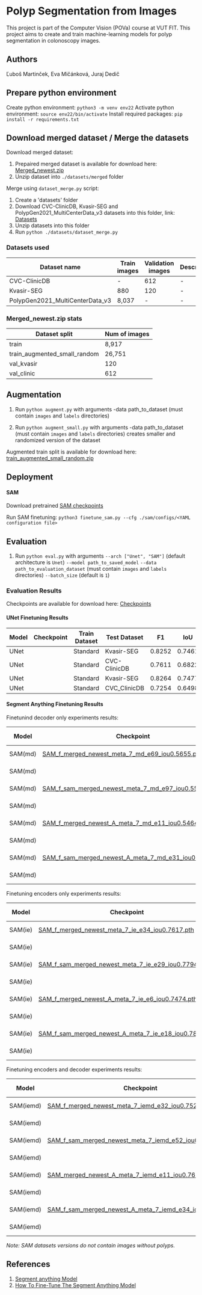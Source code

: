 # Polyp Segmentation from Images

This project is part of the Computer Vision (POVa) course at VUT FIT. This project aims to create and train machine-learning models for polyp segmentation in colonoscopy images.

## Authors

Ľuboš Martinček, Eva Mičánková, Juraj Dedič

## Prepare python environment

Create python environment:
`python3 -m venv env22`
Activate python environment:
`source env22/bin/activate`
Install required packages:
`pip install -r requirements.txt`

## Download merged dataset / Merge the datasets

Download merged dataset:

1. Prepaired merged dataset is available for download here: [Merged_newest.zip](https://drive.google.com/file/d/19frkLsWn46HJgc64ti7FWDLZoXbDune5/view?usp=drive_link)
2. Unzip dataset into `./datasets/merged` folder

Merge using `dataset_merge.py` script:

1. Create a 'datasets' folder
2. Download CVC-ClinicDB, Kvasir-SEG and PolypGen2021_MultiCenterData_v3 datasets into this folder, link: [Datasets](https://drive.google.com/drive/folders/1TE8Di181fkII9du4kxLZe7V6_ZjY3o20?usp=drive_link)
3. Unzip datasets into this folder
4. Run `python ./datasets/dataset_merge.py`

### Datasets used

<!-- table -->

| Dataset name                    | Train images | Validation images | Description |
| ------------------------------- | ------------ | ----------------- | ----------- |
| CVC-ClinicDB                    | -            | 612               | -           |
| Kvasir-SEG                      | 880          | 120               | -           |
| PolypGen2021_MultiCenterData_v3 | 8,037        | -                 | -           |

### Merged_newest.zip stats

<!-- table -->

| Dataset split                | Num of images |
| ---------------------------- | ------------- |
| train                        | 8,917         |
| train_augmented_small_random | 26,751        |
| val_kvasir                   | 120           |
| val_clinic                   | 612           |

## Augmentation

1. Run `python augment.py` with arguments
   -data path_to_dataset (must contain `images` and `labels` directories)

2. Run `python augment_small.py` with arguments
   -data path_to_dataset (must contain `images` and `labels` directories) creates smaller and randomized version of the dataset

Augmented train split is available for download here: [train_augmented_small_random.zip](https://drive.google.com/file/d/1q9Q1o15nKnhKeSsZ_K2x6lEJGZm8t6I-/view?usp=drive_link)

## Deployment

#### SAM

Download pretrained [SAM checkpoints](https://github.com/facebookresearch/segment-anything?tab=readme-ov-file#model-checkpoints)

Run SAM finetuning:
`python3 finetune_sam.py --cfg ./sam/configs/<YAML configuration file>`

## Evaluation

1. Run `python eval.py` with arguments
   `--arch ["Unet", "SAM"]` (default architecture is `Unet`)
   `--model path_to_saved_model`
   `--data path_to_evaluation_dataset` (must contain `images` and `labels` directories)
   `--batch_size` (default is `1`)

### Evaluation Results

Checkpoints are available for download here: [Checkpoints](https://drive.google.com/drive/folders/1oSuGKIIHufZv7Mifya1xgN3rmqlcPPwl?usp=drive_link)

#### UNet Finetuning Results

<!-- table -->

| Model | Checkpoint | Train Dataset | Test Dataset | F1     | IoU    | Description |
| ----- | ---------- | ------------- | ------------ | ------ | ------ | ----------- |
| UNet  |            | Standard      | Kvasir-SEG   | 0.8252 | 0.7461 | 4 epochs    |
| UNet  |            | Standard      | CVC-ClinicDB | 0.7611 | 0.6822 | 4 epochs    |
| UNet  |            | Standard      | Kvasir-SEG   | 0.8264 | 0.7477 | 10 epochs   |
| UNet  |            | Standard      | CVC_ClinicDB | 0.7254 | 0.6498 | 10 epochs   |

#### Segment Anything Finetuning Results

Finetunind decoder only experiments results:

<!-- table -->

| Model   | Checkpoint                                                                                                                                     | Train Dataset | Test Dataset | F1     | IoU    | Description |
| ------- | ---------------------------------------------------------------------------------------------------------------------------------------------- | ------------- | ------------ | ------ | ------ | ----------- |
| SAM(md) | [SAM_f_merged_newest_meta_7_md_e69_iou0.5655.pth](https://drive.google.com/file/d/1213oLXWgeDYt9kXu3ZUJxOzcMVpkYVe-/view?usp=drive_link)       | Standard      | Kvasir-SEG   | 0.7422 | 0.6481 | 69 epochs   |
| SAM(md) |                                                                                                                                                | Standard      | CVC-ClinicDB | 0.6869 | 0.6014 |             |
| SAM(md) | [SAM_f_sam_merged_newest_meta_7_md_e97_iou0.5541.pth](https://drive.google.com/file/d/1vLQfT2lj2w02e3GCxVInJUs1Ul_WFs97/view?usp=drive_link)   | Standard SAM  | Kvasir-SEG   | 0.7757 | 0.6896 | 97 epochs   |
| SAM(md) |                                                                                                                                                | Standard SAM  | CVC-ClinicDB | 0.6661 | 0.5859 |             |
| SAM(md) | [SAM_f_merged_newest_A_meta_7_md_e11_iou0.5464.pth](https://drive.google.com/file/d/1nV1gkicSD1Ss0rHZQ_cMK3PwEoN9_lqR/view?usp=drive_link)     | Augmented     | Kvasir-SEG   | 0.7444 | 0.6530 | 11 epochs   |
| SAM(md) |                                                                                                                                                | Augmented     | CVC-ClinicDB | 0.6720 | 0.5896 |             |
| SAM(md) | [SAM_f_sam_merged_newest_A_meta_7_md_e31_iou0.5566.pth](https://drive.google.com/file/d/1jw9TyfcWLbPigz78bqqPJbq7EXuZB2xM/view?usp=drive_link) | Augmented SAM | Kvasir-SEG   | 0.7687 | 0.6851 | 31 epochs   |
| SAM(md) |                                                                                                                                                | Augmented SAM | CVC-ClinicDB | 0.6528 | 0.5766 |             |

Finetuning encoders only experiments results:

<!-- table -->

| Model   | Checkpoint                                                                                                                                     | Train Dataset | Test Dataset | F1     | IoU    | Description |
| ------- | ---------------------------------------------------------------------------------------------------------------------------------------------- | ------------- | ------------ | ------ | ------ | ----------- |
| SAM(ie) | [SAM_f_merged_newest_meta_7_ie_e34_iou0.7617.pth](https://drive.google.com/file/d/1W5aEcjeNHR0tV9KEPIGs7YTiPahtZ1F4/view?usp=drive_link)       | Standard      | Kvasir-SEG   | 0.8787 | 0.8102 | 34 epochs   |
| SAM(ie) |                                                                                                                                                | Standard      | CVC-ClinicDB | 0.8386 | 0.7685 |             |
| SAM(ie) | [SAM_f_sam_merged_newest_meta_7_ie_e29_iou0.7794.pth](https://drive.google.com/file/d/1KIvbLZOZXCnDrjxVhx9OBK0FnxIuF1-O/view?usp=drive_link)   | Standard SAM  | Kvasir-SEG   | 0.8807 | 0.8147 | 29 epochs   |
| SAM(ie) |                                                                                                                                                | Standard SAM  | CVC-ClinicDB | 0.8590 | 0.7896 |             |
| SAM(ie) | [SAM_f_merged_newest_A_meta_7_ie_e6_iou0.7474.pth](https://drive.google.com/file/d/14Y6wAPnX--ou-JArU_2FB7Fk2aB5ld52/view?usp=drive_link)      | Augmented     | Kvasir-SEG   | 0.8597 | 0.7843 | 6 epochs    |
| SAM(ie) |                                                                                                                                                | Augmented     | CVC-ClinicDB | 0.8431 | 0.7650 |             |
| SAM(ie) | [SAM_f_sam_merged_newest_A_meta_7_ie_e18_iou0.7855.pth](https://drive.google.com/file/d/1XUaK04B22O11jl2aqlaJvEVdSM9AQjwJ/view?usp=drive_link) | Augmented SAM | Kvasir-SEG   | 0.8837 | 0.8166 | 18 epochs   |
| SAM(ie) |                                                                                                                                                | Augmented SAM | CVC-ClinicDB | 0.8659 | 0.7975 |             |

Finetuning encoders and decoder experiments results:

<!-- table -->

| Model     | Checkpoint                                                                                                                                       | Train Dataset | Test Dataset | F1     | IoU    | Description |
| --------- | ------------------------------------------------------------------------------------------------------------------------------------------------ | ------------- | ------------ | ------ | ------ | ----------- |
| SAM(iemd) | [SAM_f_merged_newest_meta_7_iemd_e32_iou0.7528.pt](https://drive.google.com/file/d/1aoLrisNZO8-CoK_QRq_jOa2JiP3UBaCc/view?usp=drive_link)        | Standard      | Kvasir-SEG   | 0.8803 | 0.8172 | 32 epochs   |
| SAM(iemd) |                                                                                                                                                  | Standard      | CVC-ClinicDB | 0.8206 | 0.7527 |             |
| SAM(iemd) | [SAM_f_sam_merged_newest_meta_7_iemd_e52_iou0.7848.pth](https://drive.google.com/file/d/1b6_VULKrvRkLOHWvVXCldgIYkWuJGnYt/view?usp=drive_link)   | Standard SAM  | Kvasir-SEG   | 0.8801 | 0.8178 | 52 epochs   |
| SAM(iemd) |                                                                                                                                                  | Standard SAM  | CVC-ClinicDB | 0.8541 | 0.7886 |             |
| SAM(iemd) | [SAM_merged_newest_A_meta_7_iemd_e11_iou0.7632.pth](https://drive.google.com/file/d/1HnMYQobFkQnpMJrbQHTSCGCsQZWtTAb7/view?usp=drive_link)       | Augmented     | Kvasir-SEG   |        |        |             |
| SAM(iemd) |                                                                                                                                                  | Augmented     | CVC-ClinicDB |        |        |             |
| SAM(iemd) | [SAM_f_sam_merged_newest_A_meta_7_iemd_e34_iou0.7976.pth](https://drive.google.com/file/d/1E3xzZkFpo8MEHnc5Ta59lhy3zkosa3TL/view?usp=drive_link) | Augmented SAM | Kvasir-SEG   | 0.8831 | 0.8189 | 34 epochs   |
| SAM(iemd) |                                                                                                                                                  | Augmented SAM | CVC-ClinicDB | 0.8714 | 0.8058 |             |

_Note: SAM datasets versions do not contain images without polyps._

## References

1. [Segment anything Model](https://github.com/facebookresearch/segment-anything?tab=readme-ov-file#segment-anything)
2. [How To Fine-Tune The Segment Anything Model](https://encord.com/blog/learn-how-to-fine-tune-the-segment-anything-model-sam/)
